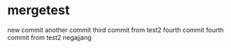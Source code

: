 # mergetest
new commit
another commit
third commit
from test2
fourth commit
fourth commit
from test2
negajjang